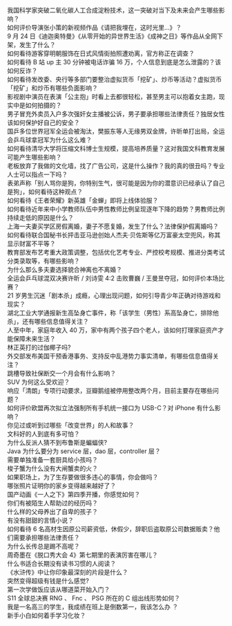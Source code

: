 我国科学家突破二氧化碳人工合成淀粉技术，这一突破对当下及未来会产生哪些影响？  
如何评价导演张小策的新视频作品《请把我埋在，这时光里...》？  
9 月 24 日《迪迦奥特曼》《从零开始的异世界生活》《成神之日》等作品从全网下架，发生了什么？  
如何看待游客穿明朝服饰在日式风情街拍照遭劝离，官方称正在调查？  
如何看待 B 站 up 主 30 分钟被电话诈骗 16 万，个人信息到底是怎么泄露的？该如何反诈？  
如何看待发改委、央行等多部门要整治虚拟货币「挖矿」、炒币等活动？虚拟货币「挖矿」和炒币有哪些负面影响？  
影视剧中演员在表演「公主抱」时看上去都很轻松，甚至男主可以抱着女主跑，现实中是如何拍摄的？  
男子冒充外卖员入户多次强奸女主播被公诉，男子要承担哪些法律责任？独居女性该如何保护好自己的安全？  
国乒多位世界冠军全运会被淘汰，樊振东等人无缘男双金牌，许昕单打出局，全运会乒乓球拿冠军为什么这么难？  
如何看待清华大学将压缩文科博士生规模，提高培养质量？这对我国文科教育发展可能产生哪些影响？  
老板放弃了我做的文化墙，找了广告公司，这是什么操作？我的真的很丑吗？专业人士可以指点一下吗？  
表弟声称「别人骂你是狗，你特别生气，很可能是因为你的潜意识已经承认了自己是狗」，如何看待这种观点？  
如何看待《王者荣耀》新英雄「金蝉」即将上线体验服？  
如何看待近年来中小学教师队伍中男性教师比例呈现逐年下降的趋势？男教师比例持续走低的原因是什么？  
上海一夫妻买学区房假离婚，妻子不愿复婚，发生了什么？法律保护假离婚吗？  
如何看待联合国秘书长抨击亚马逊创始人杰夫·贝佐斯等亿万富豪太空兜风，称其显示财富不平等？  
教育部发布艺考重大政策调整，包括优化艺考专业、严控校考规模、推进分类考试分类录取等，有哪些影响？  
为什么那么多夫妻选择貌合神离也不离婚？  
全运会乒乓球混双决赛许昕 / 刘诗雯 4:2 击败曹巍 / 王曼昱夺冠，如何评价本场比赛？  
21 岁男生沉迷「剧本杀」成瘾，心理出现问题，如何引导青少年正确对待游戏和现实？  
湖北工业大学通报新生高坠身亡事件，称「该学生（男性）系高坠身亡，排除他杀」，还有哪些信息值得关注？  
人至中年，家庭年收入 40 万，家中有两个孩子四个老人，该如何打理家庭资产才能保障未来生活？  
林正英打的过伽椰子吗?  
外交部发布美国干预香港事务、支持反中乱港势力事实清单，有哪些信息值得关注？  
跳槽导致社保断交一个月会有什么影响？  
SUV 为何这么受欢迎？  
响应「清朗」专项行动要求，豆瓣鹅组被停用整改两个月，目前主要存在哪些问题？  
如何评价欧盟再次拟立法强制所有手机统一接口为 USB-C？对 iPhone 有什么影响？  
你见过或听到过哪些「改变世界」的人和故事？  
文科好的人到底有多可怕？  
为什么反派人猜不到布鲁斯是蝙蝠侠?  
Java 为什么要分为 service 层，dao 层，controller 层？  
需要单独准备一套厨具给小孩吗？  
梭子蟹为什么没有大闸蟹卖的火？  
如果职场上，为了生存要做很多违心的事情，你会做吗？  
哪张照片证明你的家乡变得越来越好了？  
国产动画《一人之下》第四季开播，你感觉如何？  
你们有被陌生人帮助过的经历吗？  
什么样的父母养出了自卑的孩子？  
有没有甜甜的言情小说？  
如何看待 6 名高材生因原公司薪资低，休假少，辞职后盗取原公司数据贩卖？他们需要承担哪些法律责任？  
为什么长传总是踢不高呢？  
周奇墨在《脱口秀大会 4》第七期里的表演厉害在哪儿？  
什么书适合长期没有读书习惯的人阅读？  
《水浒传》中让你印象最深刻的片段是什么？  
突然变得超级有钱是什么感觉?  
第一次学做饭应该从哪道菜开始入门？  
S11 全球总决赛 RNG 、 Fnc 、 PSG 所在的 C 组出线形势如何？  
我是一名高三的学生，我成绩在班上是倒数第一，我该怎么办 ？  
新手小白如何着手学习化妆？  
